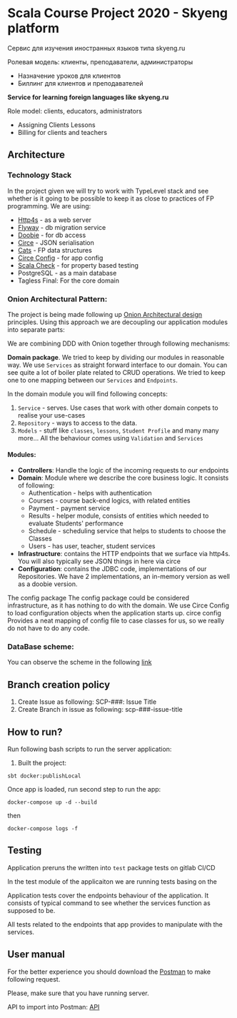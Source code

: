 # Scala Course Project 2020 - Skyeng platform

Сервис для изучения иностранных языков типа skyeng.ru

Ролевая модель: клиенты, преподаватели, администраторы
- Назначение уроков для клиентов
- Биллинг для клиентов и преподавателей


**Service for learning foreign languages like skyeng.ru**

Role model: clients, educators, administrators
- Assigning Clients Lessons
- Billing for clients and teachers

## Architecture 
### Technology Stack
In the project given we will try to work with TypeLevel stack and see whether is it going to be possible to keep it as close to practices of FP 
programming. 
We are using:
- [Http4s](https://http4s.org/) - as a web server
- [Flyway](https://github.com/flyway/flyway-sbt) - db migration service
- [Doobie](https://github.com/tpolecat/doobie) - for db access
- [Circe](https://circe.github.io/circe/) - JSON serialisation
- [Cats](https://typelevel.org/cats/) - FP data structures
- [Circe Config](https://github.com/circe/circe-config) - for app config
- [Scala Check](https://www.scalacheck.org/) - for property based testing
- PostgreSQL - as a main database
- Tagless Final: For the core domain

### Onion Architectural Pattern:
The project is being made following up [Onion Architectural design](https://medium.com/@shivendraodean/software-architecture-the-onion-architecture-1b235bec1dec#:~:text=The%20Onion%20Architecture%20is%20an,at%20a%20Solution%2FSystem%20level.) principles.
Using this approach we are decoupling our application modules into separate parts:

We are combining DDD with Onion together through following mechanisms:

**Domain package**. We tried to keep by dividing our modules in reasonable way. 
We use `Services` as straight forward interface to our domain. You can see quite a lot of boiler plate related to CRUD 
operations. We tried to keep one to one mapping between our `Services` and `Endpoints`.

In the domain module you will find following concepts:
1. `Service` - serves. Use cases that work with other domain conpets to realise your use-cases
2. `Repository` - ways to access to the data. 
3. `Models` - stuff like `classes`, `lessons`, `Student Profile` and many many more... All the behaviour comes using `Validation`
and `Services`
#### Modules:
- **Controllers**: Handle the logic of the incoming requests to our endpoints
- **Domain**: Module where we describe the core business logic. It consists of following:
    - Authentication - helps with authentication
    - Courses - course back-end logics, with related entities
    - Payment - payment service
    - Results - helper module, consists of entities which needed to evaluate Students' performance
    - Schedule - scheduling service that helps to students to choose the Classes
    - Users - has user, teacher, student services 
- **Infrastructure**: contains the HTTP endpoints that we surface via http4s. You will also typically see JSON things in here via circe
- **Configuration**:  contains the JDBC code, implementations of our Repositories. We have 2 implementations, an in-memory version as well as a doobie version.

The config package The config package could be considered infrastructure, as it has nothing to do with the domain. We use Circe Config to load configuration objects when the application starts up. circe config Provides a neat mapping of config file to case classes for us, so we really do not have to do any code.

### DataBase scheme:
You can observe the scheme in the following [link](https://drive.google.com/file/d/1sknFvJ0BTB3cFnHtQf6PakkdaXu1NTkh/view?usp=sharing)


## Branch creation policy
1. Create Issue as following: SCP-###: Issue Title
2. Create Branch in issue as following: scp-###-issue-title

## How to run?

Run following bash scripts to run the server application:

1. Built the project:
```
sbt docker:publishLocal
```

Once app is loaded, run second step to run the app:
```
docker-compose up -d --build
```
then 
```
docker-compose logs -f
```

## Testing
Application preruns the written into `test` package tests on gitlab CI/CD

In the test module of the applicaiton we are running tests basing on the 

Application tests cover the endpoints behaviour of the application.
It consists of typical command to see whether the services function as supposed to be.

All tests related to the endpoints that app provides to manipulate with the services.

## User manual
For the better experience you should download the [Postman](https://www.postman.com/downloads/) to make following request. 

Please, make sure that you have running server.

API to import into Postman: [API](https://gitlab.com/homycdev/scala-courseproject2020/-/blob/master/API.json)


















